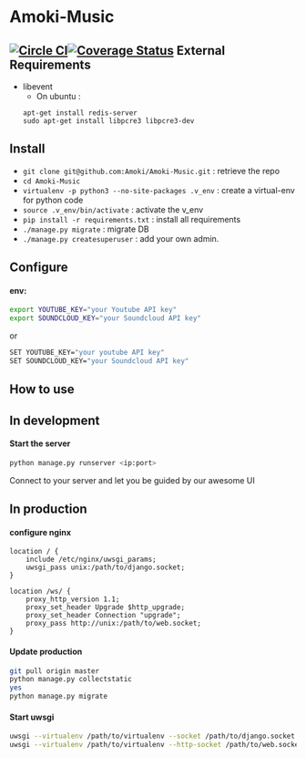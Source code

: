 Amoki-Music
===========
[![Circle CI](https://circleci.com/gh/Amoki/Amoki-Music.svg?style=svg)](https://circleci.com/gh/Amoki/Amoki-Music)[![Coverage Status](https://coveralls.io/repos/Amoki/Amoki-Music/badge.svg?branch=endpoints-tests&service=github)](https://coveralls.io/github/Amoki/Amoki-Music?branch=master)
External Requirements
---------------------
* libevent
	* On ubuntu :
	```
	apt-get install redis-server
	sudo apt-get install libpcre3 libpcre3-dev
	```


Install
---------
* `git clone git@github.com:Amoki/Amoki-Music.git` : retrieve the repo
* `cd Amoki-Music`
* `virtualenv -p python3 --no-site-packages .v_env` : create a virtual-env for python code
* `source .v_env/bin/activate` : activate the v_env
* `pip install -r requirements.txt` : install all requirements
* `./manage.py migrate` : migrate DB
* `./manage.py createsuperuser` : add your own admin.


Configure
---------

#### env:
```bash
export YOUTUBE_KEY="your Youtube API key"
export SOUNDCLOUD_KEY="your Soundcloud API key"
```
or
```bash
SET YOUTUBE_KEY="your youtube API key"
SET SOUNDCLOUD_KEY="your Soundcloud API key"
```

How to use
----------
## In development
#### Start the server
```bash
python manage.py runserver <ip:port>
```
Connect to your server and let you be guided by our awesome UI

## In production
#### configure nginx
```
location / {
    include /etc/nginx/uwsgi_params;
    uwsgi_pass unix:/path/to/django.socket;
}

location /ws/ {
    proxy_http_version 1.1;
    proxy_set_header Upgrade $http_upgrade;
    proxy_set_header Connection "upgrade";
    proxy_pass http://unix:/path/to/web.socket;
}
```

#### Update production
```bash
git pull origin master
python manage.py collectstatic
yes
python manage.py migrate
```

#### Start uwsgi
```bash
uwsgi --virtualenv /path/to/virtualenv --socket /path/to/django.socket --buffer-size=32768 --workers=5 --master --module wsgi_django
uwsgi --virtualenv /path/to/virtualenv --http-socket /path/to/web.socket --gevent 1000 --http-websockets --workers=2 --master --module wsgi_websocket
```

